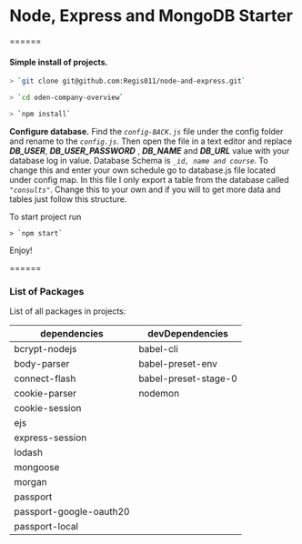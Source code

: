 
# Node, Express and MongoDB Starter

======

#### Simple install of projects.
```zsh
> `git clone git@github.com:Regis011/node-and-express.git`

> `cd oden-company-overview`

> `npm install`
```
**Configure database.**
Find the *`config-BACK.js`* file under the config folder and rename to the *`config.js`*. Then open the file in a text editor and replace ***DB_USER***, ***DB_USER_PASSWORD*** , ***DB_NAME*** and ***DB_URL*** value with your database log in value.
Database Schema is *`_id, name and course`*. To change this and enter your own schedule go to database.js file located under config map. In this file I only export a table from the database called *`"consults"`*. Change this to your own and if you will to get more data and tables just follow this structure.

To start project run
```
> `npm start`
```
Enjoy!

======

### List of Packages

List of all packages in projects:

|dependencies                   |devDependencies              |
|-------------------------------|-----------------------------|
|bcrypt-nodejs                  |babel-cli                    |
|body-parser                    |babel-preset-env             |
|connect-flash                  |babel-preset-stage-0         |
|cookie-parser                  |nodemon            |
|cookie-session                 |                   |
|ejs                            |                   |
|express-session                |                   |
|lodash                         |                   |
|mongoose                       |                   |
|morgan                         |                   |
|passport                       |                   |
|passport-google-oauth20        |                   |
|passport-local                 |                   |
